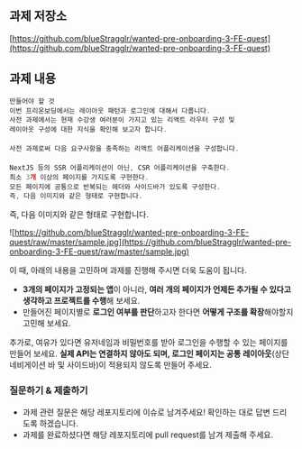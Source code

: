 ## 과제 저장소

[https://github.com/blueStragglr/wanted-pre-onboarding-3-FE-quest](https://github.com/blueStragglr/wanted-pre-onboarding-3-FE-quest)

## 과제 내용

```jsx
만들어야 할 것
이번 프리온보딩에서는 레이아웃 패턴과 로그인에 대해서 다룹니다.
사전 과제에서는 현재 수강생 여러분이 가지고 있는 리액트 라우터 구성 및
레이아웃 구성에 대한 지식을 확인해 보고자 합니다.

사전 과제로써 다음 요구사항을 충족하는 리액트 어플리케이션을 구성합니다.

NextJS 등의 SSR 어플리케이션이 아닌, CSR 어플리케이션을 구축한다.
최소 3개 이상의 페이지를 가지도록 구현한다.
모든 페이지에 공통으로 반복되는 헤더와 사이드바가 있도록 구성한다.
즉, 다음 이미지와 같은 형태로 구현합니다.
```

즉, 다음 이미지와 같은 형태로 구현합니다.

![https://github.com/blueStragglr/wanted-pre-onboarding-3-FE-quest/raw/master/sample.jpg](https://github.com/blueStragglr/wanted-pre-onboarding-3-FE-quest/raw/master/sample.jpg)

이 때, 아래의 내용을 고민하며 과제를 진행해 주시면 더욱 도움이 됩니다.

- **3개의 페이지가 고정되는 앱**이 아니라, **여러 개의 페이지가 언제든 추가될 수 있다고 생각하고 프로젝트를 수행**해 보세요.
- 만들어진 페이지별로 **로그인 여부를 판단**하고자 한다면 **어떻게 구조를 확장**해야할지 고민해 보세요.

추가로, 여유가 있다면 유저네임과 비밀번호를 받아 로그인을 수행할 수 있는 페이지를 만들어 보세요. **실제 API는 연결하지 않아도 되며, 로그인 페이지는 공통 레이아웃**(상단 네비게이션 바 및 사이드바)이 적용되지 않도록 만들어 주세요.

### 질문하기 & 제출하기

- 과제 관련 질문은 해당 레포지토리에 이슈로 남겨주세요! 확인하는 대로 답변 드리도록 하겠습니다.
- 과제를 완료하셨다면 해당 레포지토리에 pull request를 남겨 제출해 주세요.
